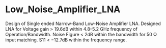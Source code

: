 # Low_Noise_Amplifier_LNA
Design of Single ended Narrow-Band Low-Noise Amplifier LNA. Designed LNA for Voltage gain > 19.6dB within 4.8–5.2 GHz frequency of Operation/Bandwidth. Noise Figure &lt; 2dB within the bandwidth for 50 Ω input matching. S11 &lt; −12.7dB within the frequency range.
